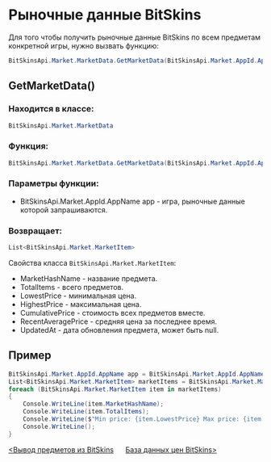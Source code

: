 ﻿# Рыночные данные BitSkins

Для того чтобы получить рыночные данные BitSkins по всем предметам конкретной игры, нужно вызвать функцию:

```csharp
BitSkinsApi.Market.MarketData.GetMarketData(BitSkinsApi.Market.AppId.AppName app);
```

## GetMarketData()

### Находится в классе:

```csharp
BitSkinsApi.Market.MarketData
```

### Функция:

```csharp
BitSkinsApi.Market.MarketData.GetMarketData(BitSkinsApi.Market.AppId.AppName app);
```

### Параметры функции:

* BitSkinsApi.Market.AppId.AppName app - игра, рыночные данные которой запрашиваются.

### Возвращает:

```csharp
List<BitSkinsApi.Market.MarketItem>
```

Свойства класса ```BitSkinsApi.Market.MarketItem```:
* MarketHashName - название предмета.
* TotalItems - всего предметов.
* LowestPrice - минимальная цена.
* HighestPrice - максимальная цена.
* CumulativePrice - стоимость всех предметов вместе.
* RecentAveragePrice - средняя цена за последнее время.
* UpdatedAt - дата обновления предмета, может быть null.

## Пример

```csharp
BitSkinsApi.Market.AppId.AppName app = BitSkinsApi.Market.AppId.AppName.CounterStrikGlobalOffensive;
List<BitSkinsApi.Market.MarketItem> marketItems = BitSkinsApi.Market.MarketData.GetMarketData(app);
foreach (BitSkinsApi.Market.MarketItem item in marketItems)
{
    Console.WriteLine(item.MarketHashName);
    Console.WriteLine(item.TotalItems);
    Console.WriteLine($"Min price: {item.LowestPrice} Max price: {item.HighestPrice}");
    Console.WriteLine();
}
```

[<Вывод предметов из BitSkins](https://github.com/Captious99/BitSkinsApi/blob/master/docs/ru/inventory/withdraw_item.md) &nbsp;&nbsp;&nbsp;&nbsp; [База данных цен BitSkins>](https://github.com/Captious99/BitSkinsApi/blob/master/docs/ru/market/price_database.md)